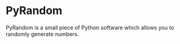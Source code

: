 # PyRandom
PyRandom is a small piece of Python software which allows you to randomly generate numbers.
